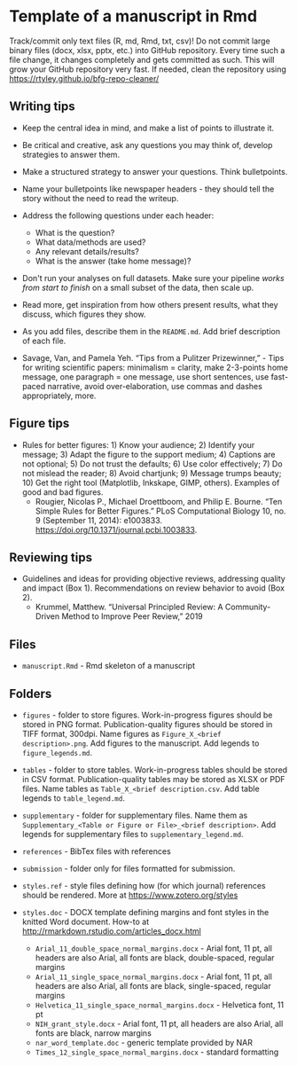 # Template of a manuscript in Rmd

Track/commit only text files (R, md, Rmd, txt, csv)! Do not commit large binary files (docx, xlsx, pptx, etc.) into GitHub repository. Every time such a file change, it changes completely and gets committed as such. This will grow your GitHub repository very fast. If needed, clean the repository using https://rtyley.github.io/bfg-repo-cleaner/

## Writing tips

- Keep the central idea in mind, and make a list of points to illustrate it. 
- Be critical and creative, ask any questions you may think of, develop strategies to answer them. 
- Make a structured strategy to answer your questions. Think bulletpoints.
- Name your bulletpoints like newspaper headers - they should tell the story without the need to read the writeup.
- Address the following questions under each header:
    - What is the question?
    - What data/methods are used?
    - Any relevant details/results?
    - What is the answer (take home message)?
- Don't run your analyses on full datasets. Make sure your pipeline _works from start to finish_ on a small subset of the data, then scale up.
- Read more, get inspiration from how others present results, what they discuss, which figures they show.
- As you add files, describe them in the `README.md`. Add brief description of each file.

- Savage, Van, and Pamela Yeh. “Tips from a Pulitzer Prizewinner,” - Tips for writing scientific papers: minimalism = clarity, make 2-3-points home message, one paragraph = one message, use short sentences, use fast-paced narrative, avoid over-elaboration, use commas and dashes appropriately, more.

## Figure tips

- Rules for better figures: 1) Know your audience; 2) Identify your message; 3) Adapt the figure to the support medium; 4) Captions are not optional; 5) Do not trust the defaults; 6) Use color effectively; 7) Do not mislead the reader; 8) Avoid chartjunk; 9) Message trumps beauty; 10) Get the right tool (Matplotlib, Inkskape, GIMP, others). Examples of good and bad figures.
    - Rougier, Nicolas P., Michael Droettboom, and Philip E. Bourne. “Ten Simple Rules for Better Figures.” PLoS Computational Biology 10, no. 9 (September 11, 2014): e1003833. https://doi.org/10.1371/journal.pcbi.1003833.

## Reviewing tips

- Guidelines and ideas for providing objective reviews, addressing quality and impact (Box 1). Recommendations on review behavior to avoid (Box 2).
    - Krummel, Matthew. “Universal Principled Review: A Community-Driven Method to Improve Peer Review,” 2019

## Files

- `manuscript.Rmd` - Rmd skeleton of a manuscript

## Folders

- `figures` - folder to store figures. Work-in-progress figures should be stored in PNG format. Publication-quality figures should be stored in TIFF format, 300dpi. Name figures as `Figure_X_<brief description>.png`. Add figures to the manuscript. Add legends to `figure_legends.md`.

- `tables` - folder to store tables. Work-in-progress tables should be stored in CSV format. Publication-quality tables may be stored as XLSX or PDF files. Name tables as `Table_X_<brief description.csv`. Add table legends to `table_legend.md`.

- `supplementary` - folder for supplementary files. Name them as `Supplementary_<Table or Figure or File>_<brief description>`. Add legends for supplementary files to `supplementary_legend.md`.

- `references` - BibTex files with references

- `submission` - folder only for files formatted for submission. 

- `styles.ref` - style files defining how (for which journal) references should be rendered. More at https://www.zotero.org/styles

- `styles.doc` - DOCX template defining margins and font styles in the knitted Word document. How-to at http://rmarkdown.rstudio.com/articles_docx.html

	- `Arial_11_double_space_normal_margins.docx` - Arial font, 11 pt, all headers are also Arial, all fonts are black, double-spaced, regular margins
    - `Arial_11_single_space_normal_margins.docx` - Arial font, 11 pt, all headers are also Arial, all fonts are black, single-spaced, regular margins
    - `Helvetica_11_single_space_normal_margins.docx` - Helvetica font, 11 pt
    - `NIH_grant_style.docx` - Arial font, 11 pt, all headers are also Arial, all fonts are black, narrow margins
    - `nar_word_template.doc` - generic template provided by NAR
    - `Times_12_single_space_normal_margins.docx` - standard formatting

